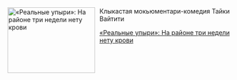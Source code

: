 <!--2025-08-29 10:15:24-->
<div class="yb">
  <div class="rss kino_kino"><a href="https://www.kino-teatr.ru/kino/art/tv/3932/" title="«Реальные упыри»: На районе три недели нету крови"><img src="https://www.kino-teatr.ru/art/2/3/3932/poster.jpg" width="196" height="147" align="left" hspace="5" style="margin: 0px 10px 0px 5px" alt="«Реальные упыри»: На районе три недели нету крови"/></a>Клыкастая мокьюментари-комедия Тайки Вайтити <p class="titl"><a href="https://www.kino-teatr.ru/kino/art/tv/3932/">«Реальные упыри»: На районе три недели нету крови</a></p></div>
</div>
